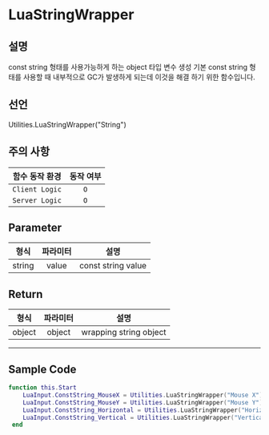 # LuaStringWrapper

## 설명

const string 형태를 사용가능하게 하는 object 타입 변수 생성
기본 const string 형태를 사용할 때 내부적으로 GC가 발생하게 되는데 이것을 해결 하기 위한 함수입니다.

## 선언

Utilities.LuaStringWrapper("String")

## 주의 사항
|    **함수 동작 환경**    | **동작 여부** |
|:------------------:|:---------:|
| ```Client Logic``` |  ```O```  |
| ```Server Logic``` |  ```O```  |

## Parameter
| **형식** |      **파라미터**       |   **설명**   |
|:------:|:---:|:---:|
| string | value | const string value | 

## Return
|**형식**|**파라미터**|**설명**|
|:---:|:---:|:---:|
|object | object | wrapping string object |

---
## Sample Code
```lua
function this.Start
    LuaInput.ConstString_MouseX = Utilities.LuaStringWrapper("Mouse X")
    LuaInput.ConstString_MouseY = Utilities.LuaStringWrapper("Mouse Y")
    LuaInput.ConstString_Horizontal = Utilities.LuaStringWrapper("Horizontal")
    LuaInput.ConstString_Vertical = Utilities.LuaStringWrapper("Vertical")
 end
```